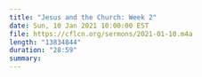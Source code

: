 ```yaml
---
title: "Jesus and the Church: Week 2"
date: Sun, 10 Jan 2021 10:00:00 EST
file: https://cflcn.org/sermons/2021-01-10.m4a
length: "13834844"
duration: "28:59"
summary: 
---
```

